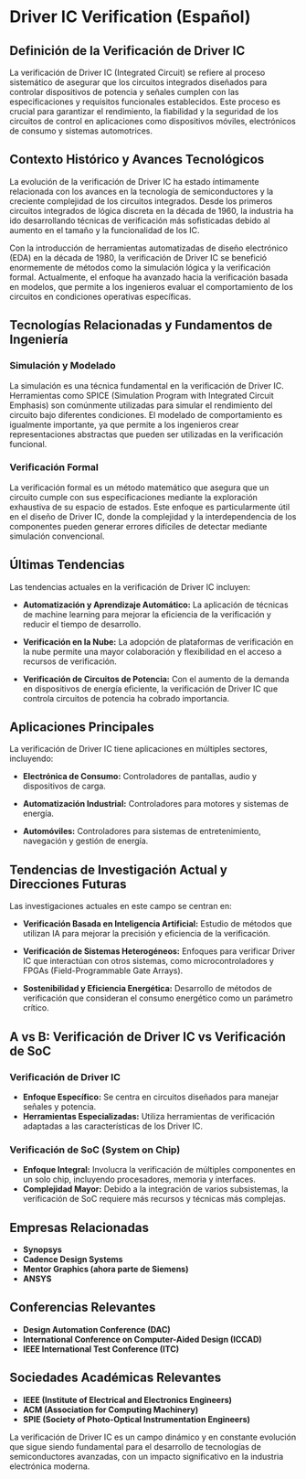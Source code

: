 # Driver IC Verification (Español)

## Definición de la Verificación de Driver IC

La verificación de Driver IC (Integrated Circuit) se refiere al proceso sistemático de asegurar que los circuitos integrados diseñados para controlar dispositivos de potencia y señales cumplen con las especificaciones y requisitos funcionales establecidos. Este proceso es crucial para garantizar el rendimiento, la fiabilidad y la seguridad de los circuitos de control en aplicaciones como dispositivos móviles, electrónicos de consumo y sistemas automotrices.

## Contexto Histórico y Avances Tecnológicos

La evolución de la verificación de Driver IC ha estado íntimamente relacionada con los avances en la tecnología de semiconductores y la creciente complejidad de los circuitos integrados. Desde los primeros circuitos integrados de lógica discreta en la década de 1960, la industria ha ido desarrollando técnicas de verificación más sofisticadas debido al aumento en el tamaño y la funcionalidad de los IC.

Con la introducción de herramientas automatizadas de diseño electrónico (EDA) en la década de 1980, la verificación de Driver IC se benefició enormemente de métodos como la simulación lógica y la verificación formal. Actualmente, el enfoque ha avanzado hacia la verificación basada en modelos, que permite a los ingenieros evaluar el comportamiento de los circuitos en condiciones operativas específicas.

## Tecnologías Relacionadas y Fundamentos de Ingeniería

### Simulación y Modelado

La simulación es una técnica fundamental en la verificación de Driver IC. Herramientas como SPICE (Simulation Program with Integrated Circuit Emphasis) son comúnmente utilizadas para simular el rendimiento del circuito bajo diferentes condiciones. El modelado de comportamiento es igualmente importante, ya que permite a los ingenieros crear representaciones abstractas que pueden ser utilizadas en la verificación funcional.

### Verificación Formal

La verificación formal es un método matemático que asegura que un circuito cumple con sus especificaciones mediante la exploración exhaustiva de su espacio de estados. Este enfoque es particularmente útil en el diseño de Driver IC, donde la complejidad y la interdependencia de los componentes pueden generar errores difíciles de detectar mediante simulación convencional.

## Últimas Tendencias

Las tendencias actuales en la verificación de Driver IC incluyen:

- **Automatización y Aprendizaje Automático:** La aplicación de técnicas de machine learning para mejorar la eficiencia de la verificación y reducir el tiempo de desarrollo.
  
- **Verificación en la Nube:** La adopción de plataformas de verificación en la nube permite una mayor colaboración y flexibilidad en el acceso a recursos de verificación.

- **Verificación de Circuitos de Potencia:** Con el aumento de la demanda en dispositivos de energía eficiente, la verificación de Driver IC que controla circuitos de potencia ha cobrado importancia.

## Aplicaciones Principales

La verificación de Driver IC tiene aplicaciones en múltiples sectores, incluyendo:

- **Electrónica de Consumo:** Controladores de pantallas, audio y dispositivos de carga.
  
- **Automatización Industrial:** Controladores para motores y sistemas de energía.

- **Automóviles:** Controladores para sistemas de entretenimiento, navegación y gestión de energía.

## Tendencias de Investigación Actual y Direcciones Futuras

Las investigaciones actuales en este campo se centran en:

- **Verificación Basada en Inteligencia Artificial:** Estudio de métodos que utilizan IA para mejorar la precisión y eficiencia de la verificación.

- **Verificación de Sistemas Heterogéneos:** Enfoques para verificar Driver IC que interactúan con otros sistemas, como microcontroladores y FPGAs (Field-Programmable Gate Arrays).

- **Sostenibilidad y Eficiencia Energética:** Desarrollo de métodos de verificación que consideran el consumo energético como un parámetro crítico.

## A vs B: Verificación de Driver IC vs Verificación de SoC

### Verificación de Driver IC

- **Enfoque Específico:** Se centra en circuitos diseñados para manejar señales y potencia.
- **Herramientas Especializadas:** Utiliza herramientas de verificación adaptadas a las características de los Driver IC.

### Verificación de SoC (System on Chip)

- **Enfoque Integral:** Involucra la verificación de múltiples componentes en un solo chip, incluyendo procesadores, memoria y interfaces.
- **Complejidad Mayor:** Debido a la integración de varios subsistemas, la verificación de SoC requiere más recursos y técnicas más complejas.

## Empresas Relacionadas

- **Synopsys**
- **Cadence Design Systems**
- **Mentor Graphics (ahora parte de Siemens)**
- **ANSYS**
  
## Conferencias Relevantes

- **Design Automation Conference (DAC)**
- **International Conference on Computer-Aided Design (ICCAD)**
- **IEEE International Test Conference (ITC)**

## Sociedades Académicas Relevantes

- **IEEE (Institute of Electrical and Electronics Engineers)**
- **ACM (Association for Computing Machinery)**
- **SPIE (Society of Photo-Optical Instrumentation Engineers)**

La verificación de Driver IC es un campo dinámico y en constante evolución que sigue siendo fundamental para el desarrollo de tecnologías de semiconductores avanzadas, con un impacto significativo en la industria electrónica moderna.